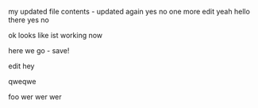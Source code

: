 my updated file contents - updated again
yes no one more edit yeah hello there
yes
no

ok looks like ist working now

here we go - save!

edit hey


qweqwe

foo
wer
wer
wer


